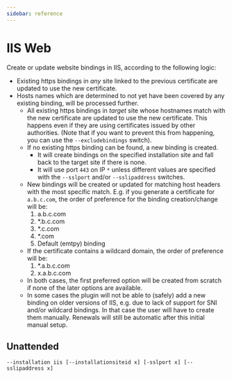 ```yaml
---
sidebar: reference
---
```


# IIS Web
Create or update website bindings in IIS, according to the following logic:

- Existing https bindings in *any* site linked to the previous certificate are updated to use the new certificate.
- Hosts names which are determined to not yet have been covered by any existing binding, will be processed further.
  - All existing https bindings in *target* site whose hostnames match with the new certificate are updated 
    to use the new certificate. This happens even if they are using certificates issued by other authorities. 
	(Note that if you want to prevent this from happening, you can use the `--excludebindings` switch).
  - If no existing https binding can be found, a new binding is created.
    - It will create bindings on the specified installation site and fall back to the target site if there is none.
	- It will use port `443` on IP `*` unless different values are specified with the `--sslport` and/or 
	  `--sslipaddress` switches.
  - New bindings will be created or updated for matching host headers with the most specific match. E.g. if you 
    generate a certificate for `a.b.c.com`, the order of preference for the binding creation/change will be:
      1. a.b.c.com  
      2. *.b.c.com
      3. *.c.com
      4. *.com
      5. Default (emtpy) binding
  - If the certificate contains a wildcard domain, the order of preference will be:
      1. *.a.b.c.com
      2. x.a.b.c.com
  - In both cases, the first preferred option will be created from scratch if none of the later options 
    are available.
  - In some cases the plugin will not be able to (safely) add a new binding on older versions of IIS, e.g. due to
    lack of support for SNI and/or wildcard bindings. In that case the user will have to create them manually. 
	Renewals will still be automatic after this initial manual setup.

## Unattended 
`--installation iis [--installationsiteid x] [-sslport x] [--sslipaddress x]`